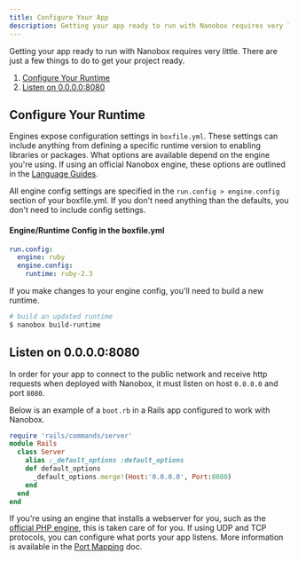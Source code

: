 ```yaml
---
title: Configure Your App
description: Getting your app ready to run with Nanobox requires very little. There are just a few things to do to get your project ready.
---
```


Getting your app ready to run with Nanobox requires very little. There are just a few things to do to get your project ready.

1. [Configure Your Runtime](#configure-your-runtime)
2. [Listen on 0.0.0.0:8080](#listen-on-0-0-0-0-8080)

## Configure Your Runtime
Engines expose configuration settings in `boxfile.yml`. These settings can include anything from defining a specific runtime version to enabling libraries or packages. What options are available depend on the engine you're using. If using an official Nanobox engine, these options are outlined in the [Language Guides](https://guides.nanobox.io).

All engine config settings are specified in the `run.config > engine.config` section of your boxfile.yml. If you don't need anything than the defaults, you don't need to include config settings.

#### Engine/Runtime Config in the boxfile.yml
```yaml
run.config:
  engine: ruby
  engine.config:
    runtime: ruby-2.3
```

If you make changes to your engine config, you'll need to build a new runtime.

```bash
# build an updated runtime
$ nanobox build-runtime
```

## Listen on 0.0.0.0:8080
In order for your app to connect to the public network and receive http requests when deployed with Nanobox, it must listen on host `0.0.0.0` and port `8080`.

Below is an example of a `boot.rb` in a Rails app configured to work with Nanobox.

```ruby
require 'rails/commands/server'
module Rails
  class Server
    alias :_default_options :default_options
    def default_options
      _default_options.merge!(Host:'0.0.0.0', Port:8080)
    end
  end
end
```

If you're using an engine that installs a webserver for you, such as the [official PHP engine](https://github.com/nanobox-io/nanobox-engine-php), this is taken care of for you. If using UDP and TCP protocols, you can configure what ports your app listens. More information is available in the [Port Mapping](/domains-networking/port-mapping/) doc.
